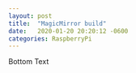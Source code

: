 ```yaml
---
layout: post
title:  "MagicMirror build"
date:   2020-01-20 20:20:12 -0600
categories: RaspberryPi
---
```


Bottom Text